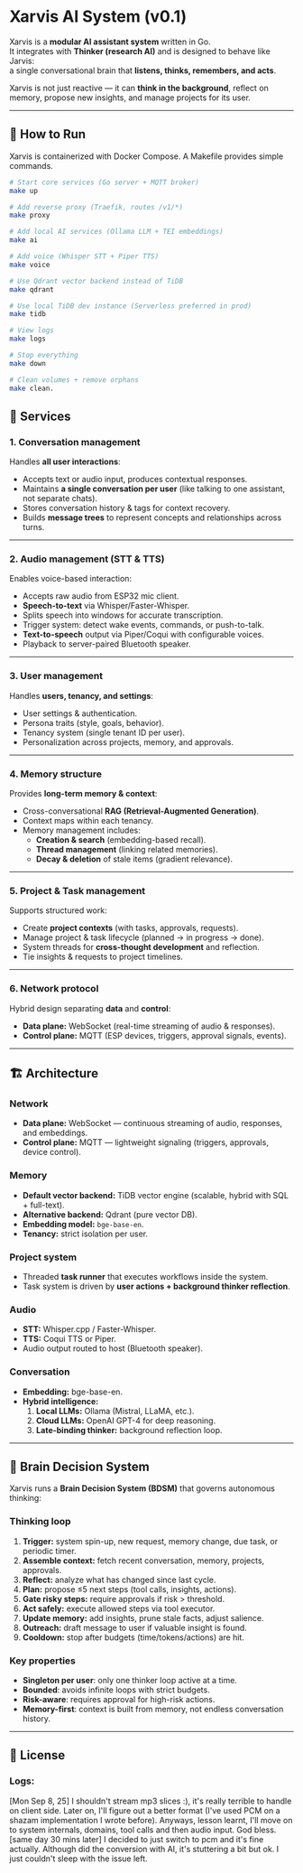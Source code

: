 # Xarvis AI System (v0.1)

Xarvis is a **modular AI assistant system** written in Go.  
It integrates with **Thinker (research AI)** and is designed to behave like Jarvis:  
a single conversational brain that **listens, thinks, remembers, and acts**.  

Xarvis is not just reactive — it can **think in the background**, reflect on memory, propose new insights, and manage projects for its user.

---

## 🚀 How to Run

Xarvis is containerized with Docker Compose. A Makefile provides simple commands.

```sh
# Start core services (Go server + MQTT broker)
make up

# Add reverse proxy (Traefik, routes /v1/*)
make proxy

# Add local AI services (Ollama LLM + TEI embeddings)
make ai

# Add voice (Whisper STT + Piper TTS)
make voice

# Use Qdrant vector backend instead of TiDB
make qdrant

# Use local TiDB dev instance (Serverless preferred in prod)
make tidb

# View logs
make logs

# Stop everything
make down

# Clean volumes + remove orphans
make clean.
```

## 🧩 Services

### 1. Conversation management
Handles **all user interactions**:
- Accepts text or audio input, produces contextual responses.
- Maintains **a single conversation per user** (like talking to one assistant, not separate chats).
- Stores conversation history & tags for context recovery.
- Builds **message trees** to represent concepts and relationships across turns.

---

### 2. Audio management (STT & TTS)
Enables voice-based interaction:
- Accepts raw audio from ESP32 mic client.
- **Speech-to-text** via Whisper/Faster-Whisper.
- Splits speech into windows for accurate transcription.
- Trigger system: detect wake events, commands, or push-to-talk.
- **Text-to-speech** output via Piper/Coqui with configurable voices.
- Playback to server-paired Bluetooth speaker.

---

### 3. User management
Handles **users, tenancy, and settings**:
- User settings & authentication.
- Persona traits (style, goals, behavior).
- Tenancy system (single tenant ID per user).
- Personalization across projects, memory, and approvals.

---

### 4. Memory structure
Provides **long-term memory & context**:
- Cross-conversational **RAG (Retrieval-Augmented Generation)**.
- Context maps within each tenancy.
- Memory management includes:
  - **Creation & search** (embedding-based recall).
  - **Thread management** (linking related memories).
  - **Decay & deletion** of stale items (gradient relevance).

---

### 5. Project & Task management
Supports structured work:
- Create **project contexts** (with tasks, approvals, requests).
- Manage project & task lifecycle (planned → in progress → done).
- System threads for **cross-thought development** and reflection.
- Tie insights & requests to project timelines.

---

### 6. Network protocol
Hybrid design separating **data** and **control**:
- **Data plane:** WebSocket (real-time streaming of audio & responses).
- **Control plane:** MQTT (ESP devices, triggers, approval signals, events).

---

## 🏗️ Architecture

### Network
- **Data plane:** WebSocket — continuous streaming of audio, responses, and embeddings.  
- **Control plane:** MQTT — lightweight signaling (triggers, approvals, device control).

### Memory
- **Default vector backend:** TiDB vector engine (scalable, hybrid with SQL + full-text).  
- **Alternative backend:** Qdrant (pure vector DB).  
- **Embedding model:** `bge-base-en`.  
- **Tenancy:** strict isolation per user.

### Project system
- Threaded **task runner** that executes workflows inside the system.  
- Task system is driven by **user actions + background thinker reflection**.  

### Audio
- **STT:** Whisper.cpp / Faster-Whisper.  
- **TTS:** Coqui TTS or Piper.  
- Audio output routed to host (Bluetooth speaker).  

### Conversation
- **Embedding:** bge-base-en.  
- **Hybrid intelligence:**
  1. **Local LLMs:** Ollama (Mistral, LLaMA, etc.).  
  2. **Cloud LLMs:** OpenAI GPT-4 for deep reasoning.  
  3. **Late-binding thinker:** background reflection loop.  

---

## 🧠 Brain Decision System

Xarvis runs a **Brain Decision System (BDSM)** that governs autonomous thinking:

### Thinking loop
1. **Trigger:** system spin-up, new request, memory change, due task, or periodic timer.
2. **Assemble context:** fetch recent conversation, memory, projects, approvals.
3. **Reflect:** analyze what has changed since last cycle.
4. **Plan:** propose ≤5 next steps (tool calls, insights, actions).
5. **Gate risky steps:** require approvals if risk > threshold.
6. **Act safely:** execute allowed steps via tool executor.
7. **Update memory:** add insights, prune stale facts, adjust salience.
8. **Outreach:** draft message to user if valuable insight is found.
9. **Cooldown:** stop after budgets (time/tokens/actions) are hit.

### Key properties
- **Singleton per user**: only one thinker loop active at a time.  
- **Bounded**: avoids infinite loops with strict budgets.  
- **Risk-aware**: requires approval for high-risk actions.  
- **Memory-first**: context is built from memory, not endless conversation history.  

---

## 📜 License

### Logs:
[Mon Sep 8, 25] I shouldn't stream mp3 slices :), it's really terrible to 
handle on client side. Later on, I'll figure out a better format (I've used
PCM on a shazam implementation I wrote before). Anyways, lesson learnt, 
I'll move on to system internals, domains, tool calls and then audio input. 
God bless.
[same day 30 mins later] I decided to just switch to pcm and it's fine actually. Although did the conversion with AI, it's stuttering a bit but ok.
I just couldn't sleep with the issue left.
